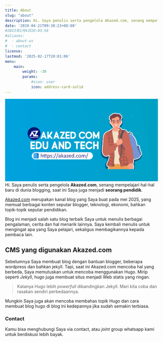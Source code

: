 ```yaml
---
title: About
slug: "about"
description: Hi. Saya penulis serta pengelola Akazed.com, senang mempelajari hal-hal baru di dunia blogging, saat ini Saya juga menjadi seorang pendidik.
date: '2019-04-21T09:38:23+08:00'
#2023年2月4日10:03:56
#aliases:
#  - about-us
#  - contact
license: 
lastmod: '2025-02-17T20:01:06'
menu:
    main: 
        weight: -30
        params:
            #icon: user
            icon: address-card-solid
---
```


![akazed default image](images/default.webp)
Hi. Saya penulis serta pengelola **Akazed.com**, senang mempelajari hal-hal baru di dunia blogging, saat ini Saya juga menjadi **seorang pendidik**.

[Akazed.com](/) merupakan kanal blog yang Saya buat pada mei 2025, yang memuat berbagai konten seputar blogger, teknologi, ekonomi, bahkan topik-topik seputar pendidikan.

Blog ini menjadi salah satu blog terbaik Saya untuk menulis berbagai pengalaman, cerita dan hal menarik lainnya. Saya kembali menulis untuk mengingat apa yang Saya pelajari, sekaligus membagikannya kepada pembaca lain.

## CMS yang digunakan Akazed.com
Sebelumnya Saya membuat blog dengan bantuan blogger, beberapa wordpress dan bahkan jekyll. Tapi, saat ini Akazed.com mencoba hal yang berbeda, Saya memutuskan untuk mencoba menggunakan Hugo. Mirip seperti *Jekyll*, hugo juga membuat situs menjadi Web statis yang ringan.

>Katanya Hugo lebih *powerfull* dibandingkan Jekyll. Mari kita coba dan rasakan sendiri perbedaannya.

Mungkin Saya juga akan mencoba membahas topik Hugo dan cara membuat blog hugo di blog ini kedepannya jika sudah semakin terbiasa.

### Contact
Kamu bisa menghubungi Saya via contact, atau *joint* group whatsapp kami untuk berdiskusi lebih bayak.

